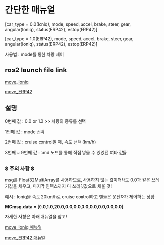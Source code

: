 # 간단한 매뉴얼

__<structure of move_car for Ioniq>__
[car_type = 0.0(Ioniq), mode, speed, accel, brake, steer, gear, angular(Ioniq), status(ERP42), estop(ERP42)]

__<structure of move_car for ERP42>__
[car_type = 1.0(ERP42), mode, speed, accel, brake, steer, gear, angular(Ioniq), status(ERP42), estop(ERP42)]

사용법 : mode를 통한 차량 제어

## ros2 launch file link

[move_Ioniq](./move_Ioniq)

[move_ERP42](https://github.com/DGIST-ARTIV/Integrated_SW/releases/tag/move_ERP42-1.0.2)

## 설명

0번째 값 : 0.0 or 1.0 >> 차량의 종류를 선택

1번째 값 : mode 선택

2번째 값 : cruise control일 때, 속도 선택 (km/h)

3번째 ~ 9번째 값 : cmd 노드를 통해 직접 넣을 수 있었던 여타 값들

##

### $ 주의 사항 $

msg를 Float32MultiArray를 사용하므로, 사용하지 않는 값이더라도 0.0과 같은 쓰레기값을 채우고, 마지막 인덱스까지 다 쓰레깃값으로 채울 것!

예시 : Ioniq을 속도 20km/h로 cruise control하고 핸들은 운전자가 제어하는 상황

__MCmsg.data = [0.0,1.0,20.0,0.0,0.0,0.0,0.0,0.0,0.0,0.0]__

자세한 사항은 아래 매뉴얼을 참고!

[move_Ioniq 매뉴얼](https://docs.google.com/document/d/1AxAMeq6Xrgb8W50JrqpNWJELcRYVBZaxbXu9biplyvI/edit?usp=sharing)

[move_ERP42 매뉴얼](https://artiv.gitbook.io/artiv-move-car/)
